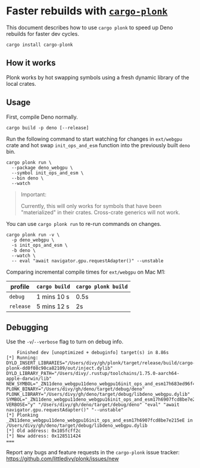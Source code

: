 # Faster rebuilds with [`cargo-plonk`](https://crates.io/crates/cargo-plonk)

This document describes how to use `cargo plonk` to speed up Deno rebuilds for
faster dev cycles.

```
cargo install cargo-plonk
```

## How it works

Plonk works by hot swapping symbols using a fresh dynamic library of the local
crates.

## Usage

First, compile Deno normally.

```
cargo build -p deno [--release]
```

Run the following command to start watching for changes in `ext/webgpu` crate
and hot swap `init_ops_and_esm` function into the previously built `deno` bin.

```
cargo plonk run \
  --package deno_webgpu \
  --symbol init_ops_and_esm \
  --bin deno \
  --watch
```

> Important:
>
> Currently, this will only works for symbols that have been "materialized" in
> their crates. Cross-crate generics will not work.

You can use `cargo plonk run` to re-run commands on changes.

```
cargo plonk run -v \
  -p deno_webgpu \
  -s init_ops_and_esm \
  -b deno \
  --watch \
  -- eval "await navigator.gpu.requestAdapter()" --unstable
```

Comparing incremental compile times for `ext/webgpu` on Mac M1:

| profile   | `cargo build` | `cargo plonk build` |
| --------- | ------------- | ------------------- |
| `debug`   | 1 mins 10 s   | 0.5s                |
| `release` | 5 mins 12 s   | 2s                  |

## Debugging

Use the `-v`/`--verbose` flag to turn on debug info.

```
    Finished dev [unoptimized + debuginfo] target(s) in 8.86s
[*] Running: DYLD_INSERT_LIBRARIES="/Users/divy/gh/plonk/target/release/build/cargo-plonk-dd0f08c90ca82109/out/inject.dylib" DYLD_LIBRARY_PATH="/Users/divy/.rustup/toolchains/1.75.0-aarch64-apple-darwin/lib" NEW_SYMBOL="_ZN11deno_webgpu11deno_webgpu16init_ops_and_esm17h683ed96f45027bc1E" PLONK_BINARY="/Users/divy/gh/deno/target/debug/deno" PLONK_LIBRARY="/Users/divy/gh/deno/target/debug/libdeno_webgpu.dylib" SYMBOL="_ZN11deno_webgpu11deno_webgpu16init_ops_and_esm17h6907fcd8be7e215eE" VERBOSE="y" "/Users/divy/gh/deno/target/debug/deno" "eval" "await navigator.gpu.requestAdapter()" "--unstable"
[*] Plonking _ZN11deno_webgpu11deno_webgpu16init_ops_and_esm17h6907fcd8be7e215eE in /Users/divy/gh/deno/target/debug/libdeno_webgpu.dylib
[*] Old address: 0x105fcff2c
[*] New address: 0x128511424
===
```

Report any bugs and feature requests in the `cargo-plonk` issue tracker:
https://github.com/littledivy/plonk/issues/new
